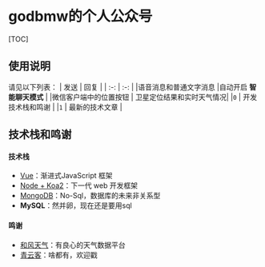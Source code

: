 # godbmw的个人公众号

[TOC]

## 使用说明
请见以下列表：
| 发送 | 回复 |
| :-: | :-: |
|语音消息和普通文字消息 |自动开启 **智能聊天模式** |
|微信客户端中的位置按钮 | 卫星定位结果和实时天气情况|
|`0` | 开发技术栈和鸣谢 |
|`1` | 最新的技术文章 |


## 技术栈和鸣谢
#### 技术栈
- [Vue](https://cn.vuejs.org/)：渐进式JavaScript 框架
- [Node + Koa2](https://koa.bootcss.com/)：下一代 web 开发框架
- [MongoDB](https://baike.baidu.com/item/mongodb/60411?fr=aladdin)：No-Sql，数据库的未来非关系型
- **MySQL**：然并卵，现在还是要用sql

#### 鸣谢
- [和风天气](https://www.heweather.com/)：有良心的天气数据平台
- [青云客](http://www.qingyunke.com/)：啥都有，欢迎戳
